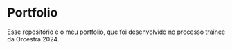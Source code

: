 # Portfolio
Esse repositório é o meu portfolio, que foi desenvolvido no processo trainee da Orcestra 2024.
